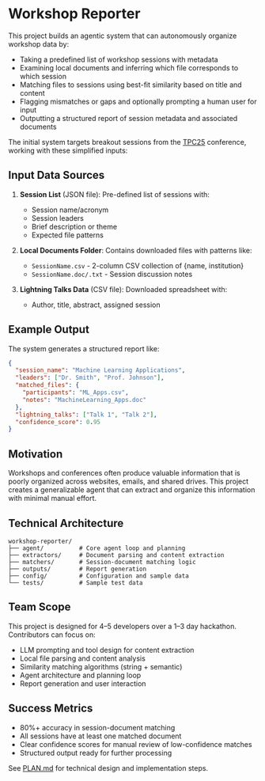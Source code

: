 # Workshop Reporter

This project builds an agentic system that can autonomously organize workshop data by:
- Taking a predefined list of workshop sessions with metadata
- Examining local documents and inferring which file corresponds to which session
- Matching files to sessions using best-fit similarity based on title and content
- Flagging mismatches or gaps and optionally prompting a human user for input
- Outputting a structured report of session metadata and associated documents

The initial system targets breakout sessions from the [TPC25](https://tpc25.org) conference, working with these simplified inputs:

## Input Data Sources

1. **Session List** (JSON file): Pre-defined list of sessions with:
   - Session name/acronym
   - Session leaders
   - Brief description or theme
   - Expected file patterns

2. **Local Documents Folder**: Contains downloaded files with patterns like:
   - `SessionName.csv` - 2-column CSV collection of {name, institution}
   - `SessionName.doc/.txt` - Session discussion notes

3. **Lightning Talks Data** (CSV file): Downloaded spreadsheet with:
   - Author, title, abstract, assigned session

## Example Output

The system generates a structured report like:
```json
{
  "session_name": "Machine Learning Applications",
  "leaders": ["Dr. Smith", "Prof. Johnson"],
  "matched_files": {
    "participants": "ML_Apps.csv",
    "notes": "MachineLearning_Apps.doc"
  },
  "lightning_talks": ["Talk 1", "Talk 2"],
  "confidence_score": 0.95
}
```
## Motivation

Workshops and conferences often produce valuable information that is poorly organized across
websites, emails, and shared drives. This project creates a generalizable agent that
can extract and organize this information with minimal manual effort.

## Technical Architecture

```
workshop-reporter/
├── agent/          # Core agent loop and planning
├── extractors/     # Document parsing and content extraction
├── matchers/       # Session-document matching logic
├── outputs/        # Report generation
├── config/         # Configuration and sample data
└── tests/          # Sample test data
```

## Team Scope

This project is designed for 4–5 developers over a 1–3 day hackathon. Contributors can focus on:
- LLM prompting and tool design for content extraction
- Local file parsing and content analysis
- Similarity matching algorithms (string + semantic)
- Agent architecture and planning loop
- Report generation and user interaction

## Success Metrics

- 80%+ accuracy in session-document matching
- All sessions have at least one matched document
- Clear confidence scores for manual review of low-confidence matches
- Structured output ready for further processing

See [PLAN.md](./PLAN.md) for technical design and implementation steps.
